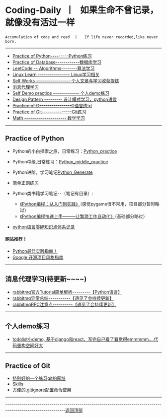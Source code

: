 <!--
 * @Author: 27
 * @LastEditors: 27
 * @Date: 2019-11-05 09:46:08
 * @LastEditTime: 2020-03-26 23:15:54
 * @FilePath: /Coding-Daily/README.md
 * @description: type some description
 -->
<a id = "0"></a>
# Coding-Daily  丨   如果生命不曾记录，就像没有活过一样

    Accumulation of code and read  丨   If life never recorded,like never born.          
---

* [Practice of Python---------Python练习](#1)
* [Practice of Database------------数据库学习](https://github.com/wnz27/Database-s-Learn-Note)
* [LeetCode -- Algorithms--------算法学习](https://github.com/wnz27/Algorithms_Note/blob/master/README.md)
* [Linux Learn ---------------- Linux学习相关](https://github.com/wnz27/Learn_Linux)
* [Self Works ----------------- 个人文章与学习收获提炼](https://github.com/wnz27/self-article)
* [消息代理学习](#2)
* [Self Demo practice ------------- 个人demo练习](#7)
* [Design Pattern ---------  设计模式学习，python语言](./content/DesignPattern/Python设计模式/learnGuide.md)
* ~~[Practice of C----------------C语言练习](./content/C_language/C_Guide.md)~~
* [Practice of Git---------------Git练习](#6)
* [Math  ---------------------  数学学习](./content/Python数据相关/线性代数学习/guide.md)

---

<a id = "1"> </a> 

## Practice of Python 

* Python的小白探索之旅，日常练习：[Python_practice](./content/PythonPractice/Python_harvest.md)

* Python中级,日常练习：[Python_middle_practice](./content/PythonPractice/pythonMiddle.md)

* Python进阶，学习笔记[Python_Generate](./content/Python_Generate/guide.md)

* [简单正则练习](https://github.com/wnz27/Algorithms_Note/blob/master/re_practice.py)

* Python类书籍学习笔记--（笔记有目录）:
    * [《Python编程：从入门到实践》](./content/PythonPractice/Python_preToPractice.md)（感觉pygame很不常用，项目部分暂时略过）
    * [《Python编程快速上手———让繁琐工作自动化》](./content/PythonPractice/Automate_The_Boring_Stuff_With_Python.md)（基础部分略过）

* [python语言零碎知识点体系记录](./content/Python_Generate/python语言总结回顾/python语言知识点记录.md)

#### 网站推荐！
- [Python最佳实践指南！](http://pythonguidecn.readthedocs.io/zh/latest/)
- [Google 开源项目风格指南](http://zh-google-styleguide.readthedocs.io/en/latest/contents/)

---

<a id = "2"> </a> 

## 消息代理学习(待更新~~~~)
- [rabbitmq官方Tutorial简单解析---------【Python语言】](./content/RabbitMQ/rabbitmq.md)
- [rabbitmq异常总结-----------【遇见了会持续更新】](./content/RabbitMQ/rabbitmq异常总结.md)
- [rabbitmqRPC注意点----------【遇见了会持续更新】](./content/RabbitMQ/remote_producer_call_rpc.md)

---
<a id = "7"> </a> 

## 个人demo练习
* [todolist小demo, 基于django和react，写完自己看了看觉得emmmmm....代码重构空间好大](https://github.com/wnz27/prework-todolist)

---
<a id = "6"></a>

## Practice of Git 
- [特别好的一个练习git的网址](https://learngitbranching.js.org/)
- [Skills](https://github.com/wnz27/gitskills/blob/master/git%E4%B9%A0%E5%BE%97.md)
- [方便的.gitignore配置命令使用](https://gitignore.io)

---
------------------------------------------------------------------------------------------------------------[返回顶部](#0)
